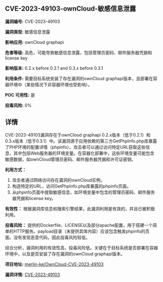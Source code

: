 ## CVE-2023-49103-ownCloud-敏感信息泄露

**漏洞编号:** CVE-2023-49103

**漏洞类型:** 敏感信息泄露

**影响应用:** ownCloud graphapi

**危害等级:** 高危，可能导致敏感信息泄露，包括管理员密码、邮件服务器凭据和license key

**影响版本:** 0.2.x before 0.2.1 and 0.3.x before 0.3.1

**利用条件:** 需要目标系统安装了存在漏洞的ownCloud graphapi版本，且部署在容器环境中（某些情况下非容器环境也受影响）。

**POC 可用性:** 是

**投毒风险:** 0%

## 详情

CVE-2023-49103漏洞存在于ownCloud graphapi 0.2.x版本（低于0.2.1）和0.3.x版本（低于0.3.1）中。该漏洞源于应用依赖的第三方GetPhpInfo.php库暴露了PHP环境的配置详情（phpinfo）。攻击者可以通过访问特定URL获取这些信息，其中包括Web服务器的环境变量。在容器化部署中，这些环境变量可能包含敏感数据，如ownCloud管理员密码、邮件服务器凭据和许可证密钥。

**利用方式：**
1.  攻击者通过网络访问存在漏洞的ownCloud实例。
2.  构造特定的URL，访问GetPhpInfo.php库暴露的phpinfo页面。
3.  从phpinfo页面中提取敏感信息，如环境变量中包含的管理员密码、邮件服务器凭据和license key。

**有效性：**
根据漏洞库信息和搜索引擎结果，此漏洞利用是有效的，并且已被积极利用。

**投毒风险：**
提供的Dockerfile、LICENSE以及部分apache配置，用于搭建一个简单的HTTP服务。payload目录（未提供具体内容）应该包含触发phpinfo的页面。没有发现恶意代码，因此投毒风险较低。

综合分析，漏洞利用的有效性高，投毒风险低。关键在于目标系统是否部署在容器环境中，以及是否安装了存在漏洞的ownCloud graphapi版本。

**项目地址:** [merlin-ke/OwnCloud-CVE-2023-49103](https://github.com/merlin-ke/OwnCloud-CVE-2023-49103)

**漏洞详情:** [CVE-2023-49103](https://nvd.nist.gov/vuln/detail/CVE-2023-49103)